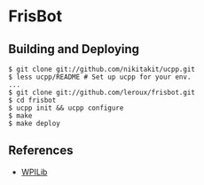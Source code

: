 FrisBot
=======

Building and Deploying
----------------------
```
$ git clone git://github.com/nikitakit/ucpp.git
$ less ucpp/README # Set up ucpp for your env. 
...
$ git clone git://github.com/leroux/frisbot.git
$ cd frisbot
$ ucpp init && ucpp configure
$ make
$ make deploy
```

References
----------
- [WPILib](https://github.com/rbmj/wpilib)
